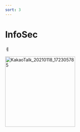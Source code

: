```yaml
---
sort: 3
---
```


# InfoSec

ㅔ

<img width="225" alt="KakaoTalk_20210118_172305785" src="https://user-images.githubusercontent.com/76420201/104985615-b37d0600-5a54-11eb-8a27-49ded5fb094b.png" width = "40%">

